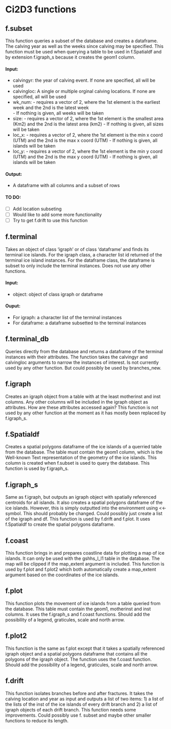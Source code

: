 # Ci2D3 functions

## f.subset 
This function queries a subset of the database and creates a dataframe. The calving year as well as the weeks since calving may be specified. This function must be used when querying a table to be used in f.Spatialdf and by extension f.igraph_s because it creates the geom1 column.

 #### Input:
 - calvingyr: the year of calving event. If none are specified, all will be used  
 - calvingloc: A single or multiple orginal calving locations. If none are specified, all will be used
 - wk_num: - requires a vector of 2, where the 1st element is the earliest week and the 2nd is the latest week  
           - If nothing is given, all weeks will be taken 
 - size: - requires a vector of 2, where the 1st element is the smallest area (Km2) and the 2nd is the latest area (km2)
         - If nothing is given, all sizes will be taken 
 - loc_x: - requires a vector of 2, where the 1st element is the min x coord (UTM) and the 2nd is the max x coord (UTM)
          - If nothing is given, all islands will be taken 
 - loc_y: - requires a vector of 2, where the 1st element is the min y coord (UTM) and the 2nd is the max y coord (UTM)
          - If nothing is given, all islands will be taken 
 #### Output: 
 - A dataframe with all columns and a subset of rows    
 
 #### TO DO:   
 - [ ] Add location subseting
 - [ ] Would like to add some more functionality  
 - [ ] Try to get f.drift to use this function 

## f.terminal
Takes an object of class ‘igraph’ or of class ‘dataframe’ and finds its terminal ice islands. For the igraph class, a character list id returned of the terminal ice island instances. For the dataframe class, the dataframe is subset to only include the terminal instances. Does not use any other functions.  

#### Input:  
- object: object of class igraph or dataframe
#### Ouput:  
- For igraph: a character list of the terminal instances  
- For dataframe: a dataframe subsetted to the terminal instances

## f.terminal_db
Queries directly from the database and returns a dataframe of the terminal instances with their attributes. The function takes the calvingyr and calvingloc arguments to narrow the instances of interest. Is not currently used by any other function. But could possibly be used by branches_new.

## f.igraph
Creates an igraph object from a table with at the least motherinst and inst columns. Any other columns will be included in the igraph object as attributes. How are these attributes accessed again? This function is not used by any other function at the moment as it has mostly been replaced by f.igraph_s. 

## f.Spatialdf
Creates a spatial polygons dataframe of the ice islands of a querried table from the database. The table must contain the geom1 column, which is the Well-known Text representation of the geometry of the ice islands. This column is created when f.subset is used to query the database. This function is used by f.igraph_s.

## f.igraph_s
Same as f.igraph, but outputs an igraph object with spatially referenced centroids for all islands. It also creates a spatial polygons dataframe of the ice islands. However, this is simply outputted into the environment using <<- symbol. This should probably be changed. Could possibly just create a list of the igraph and df. This function is used by f.drift and f.plot. It uses f.Spatialdf to create the spatial polygons dataframe.

## f.coast
This function brings in and prepares coastline data for plotting a map of ice islands. It can only be used with the gshhs_l_l1 table in the database. The map will be clipped if the map_extent argument is included. This function is used by f.plot and f.plot2 which both automatically create a map_extent argument based on the coordinates of the ice islands. 

## f.plot
This function plots the movement of ice islands from a table queried from the database. This table must contain the geom1, motherinst and inst columns. It uses the f.igraph_s and f.coast functions. Should add the possibility of a legend, graticules, scale and north arrow. 

## f.plot2
This function is the same as f.plot except that it takes a spatially referenced igraph object and a spatial polygons dataframe that contains all the polygons of the igraph object. The function uses the f.coast function. Should add the possibility of a legend, graticules, scale and north arrow.

## f.drift
This function isolates branches before and after fractures. It takes the calving location and year as input and outputs a list of two items: 1) a list of the lists of the inst of the ice islands of every drift branch and 2) a list of igraph objects of each drift branch. This function needs some improvements. Could possibly use f. subset and maybe other smaller functions to reduce its length.

